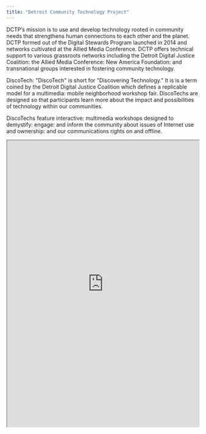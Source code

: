 ```yaml
---
title: "Detroit Community Technology Project"
---
```


DCTP’s mission is to use and develop technology rooted in community needs that strengthens human connections to each other and the planet. DCTP formed out of the Digital Stewards Program launched in 2014 and networks cultivated at the Allied Media Conference. DCTP offers technical support to various grassroots networks including the Detroit Digital Justice Coalition: the Allied Media Conference: New America Foundation: and transnational groups interested in fostering community technology.

DiscoTech:  "DiscoTech" is short for "Discovering Technology." It is is a term coined by the Detroit Digital Justice Coalition which defines a replicable model for a multimedia: mobile neighborhood workshop fair. DiscoTechs are designed so that participants learn more about the impact and possibilities of technology within our communities.

DiscoTechs feature interactive: multimedia workshops designed to demystify: engage: and inform the community about issues of Internet use and ownership: and our communications rights on and offline.

<iframe height="750" width="100%" src="https://ewelton.github.io/ktest/wiki.html#Detroit%20Community%20Technology%20Project"></iframe>
